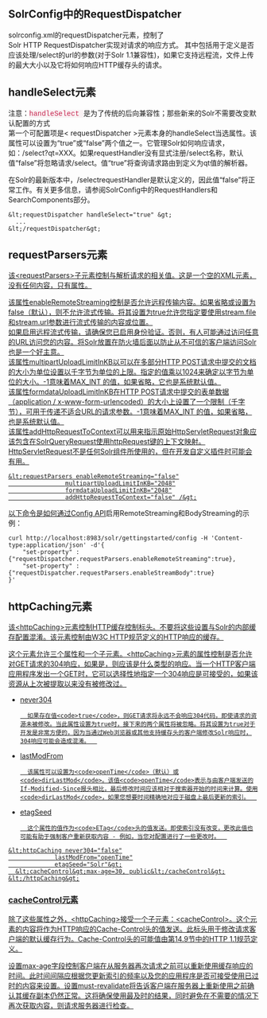 ## SolrConfig中的RequestDispatcher 
<div class="content-intro view-box ">solrconfig.xml的requestDispatcher元素，控制了Solr HTTP RequestDispatcher实现对请求的响应方式。  
其中包括用于定义是否应该处理/select的url的参数(对于Solr 1.1兼容性)，如果它支持远程流，文件上传的最大大小以及它将如何响应HTTP缓存头的请求。  

## handleSelect元素

注意：<span style="background-color: rgb(249, 242, 244); color: rgb(199, 37, 78); font-family: Consolas, &quot;Courier New&quot;, Courier, monospace; white-space: nowrap;">handleSelect </span>是为了传统的后向兼容性；那些新来的Solr不需要改变默认配置的方式  
第一个可配置项是&lt; requestDispatcher &gt;元素本身的handleSelect当选属性。该属性可以设置为“true”或“false”两个值之一。它管理Solr如何响应请求，如：/select?qt=XXX。如果requestHandler没有显式注册/select名称，默认值“false”将忽略请求/select。值“true”将查询请求路由到定义为qt值的解析器。
      
  
在Solr的最新版本中，/selectrequestHandler是默认定义的，因此值“false”将正常工作。有关更多信息，请参阅SolrConfig中的RequestHandlers和SearchComponents部分。  
```
&lt;requestDispatcher handleSelect="true" &gt;
  ...
&lt;/requestDispatcher&gt;
```

## requestParsers元素<a href="http://lucene.apache.org/solr/guide/7_0/requestdispatcher-in-solrconfig.html#requestparsers-element"/>

该&lt;requestParsers&gt;子元素控制与解析请求的相关值。这是一个空的XML元素，没有任何内容，只有属性。
      
  
该属性enableRemoteStreaming控制是否允许远程传输内容。如果省略或设置为false（默认），则不允许流式传输。将其设置为true允许您指定要使用stream.file和stream.url参数进行流式传输的内容或位置。  
如果启用远程流式传输，请确保您已启用身份验证。否则，有人可能通过访问任意的URL访问您的内容。将Solr放置在防火墙后面以防止从不可信的客户端访问Solr也是一个好主意。  
该属性multipartUploadLimitInKB以可以在多部分HTTP POST请求中提交的文档的大小为单位设置以千字节为单位的上限。指定的值乘以1024来确定以字节为单位的大小。-1意味着MAX_INT 的值，如果省略，它也是系统默认值。  
该属性formdataUploadLimitInKB在HTTP POST请求中提交的表单数据（application / x-www-form-urlencoded）的大小上设置了一个限制（千字节），可用于传递不适合URL的请求参数。-1意味着MAX_INT 的值，如果省略，也是系统默认值。  
该属性addHttpRequestToContext可以用来指示原始HttpServletRequest对象应该包含在SolrQueryRequest使用httpRequest键的上下文映射。HttpServletRequest不是任何Solr组件所使用的，但在开发自定义插件时可能会有用。  
```
&lt;requestParsers enableRemoteStreaming="false"
                multipartUploadLimitInKB="2048"
                formdataUploadLimitInKB="2048"
                addHttpRequestToContext="false" /&gt;
```
以下命令是如何通过[Config API](http://lucene.apache.org/solr/guide/7_0/config-api.html#creating-and-updating-common-properties)启用RemoteStreaming和BodyStreaming的示例：  
```
curl http://localhost:8983/solr/gettingstarted/config -H 'Content-type:application/json' -d'{
    "set-property" : {"requestDispatcher.requestParsers.enableRemoteStreaming":true},
    "set-property" : {"requestDispatcher.requestParsers.enableStreamBody":true}
}'
```

## httpCaching元素<a href="http://lucene.apache.org/solr/guide/7_0/requestdispatcher-in-solrconfig.html#httpcaching-element"/>

该&lt;httpCaching&gt;元素控制HTTP缓存控制标头。不要将这些设置与Solr的内部缓存配置混淆。该元素控制由W3C HTTP规范定义的HTTP响应的缓存。
      
  
这个元素允许三个属性和一个子元素。&lt;httpCaching&gt;元素的属性控制是否允许对GET请求的304响应，如果是，则应该是什么类型的响应。当一个HTTP客户端应用程序发出一个GET时，它可以选择性地指定一个304响应是可接受的，如果该资源从上次被提取以来没有被修改过。  
- never304  
    
        如果存在值<code>true</code>，则GET请求将永远不会响应304代码，即使请求的资源未被修改。当此属性设置为true时，接下来的两个属性将被忽略。将其设置为true对于开发是非常方便的，因为当通过Web浏览器或其他支持缓存头的客户端修改Solr响应时，304响应可能会造成混淆。  
    
- lastModFrom  
    
        该属性可以设置为<code>openTime</code>（默认）或<code>dirLastMod</code>。该值<code>openTime</code>表示与由客户端发送的If-Modified-Since报头相比，最后修改时间应该相对于搜索器开始的时间来计算。使用<code>dirLastMod</code>，如果您想要时间精确地对应于磁盘上最后更新的索引。  
    
- etagSeed  
    
        这个属性的值作为<code>ETag</code>头的值发送。即使索引没有改变，更改此值也可能有助于强制客户重新获取内容 - 例如，当您对配置进行了一些更改时。  
```
&lt;httpCaching never304="false"
             lastModFrom="openTime"
             etagSeed="Solr"&gt;
  &lt;cacheControl&gt;max-age=30, public&lt;/cacheControl&gt;
&lt;/httpCaching&gt;
```
    

### cacheControl元素<a href="http://lucene.apache.org/solr/guide/7_0/requestdispatcher-in-solrconfig.html#cachecontrol-element"/>

除了这些属性之外，&lt;httpCaching&gt;接受一个子元素：&lt;cacheControl&gt;。这个元素的内容将作为HTTP响应的Cache-Control头的值发送。此标头用于修改请求客户端的默认缓存行为。Cache-Control头的可能值由第14.9节中的HTTP 1.1规范定义。
      
  
设置max-age字段控制客户端在从服务器再次请求之前可以重新使用缓存响应的时间。此时间间隔应根据您更新索引的频率以及您的应用程序是否可接受使用已过时的内容来设置。设置must-revalidate将告诉客户端在服务器上重新使用之前确认其缓存副本仍然正常。这将确保使用最及时的结果，同时避免在不需要的情况下再次获取内容，则请求服务器进行检查。  
